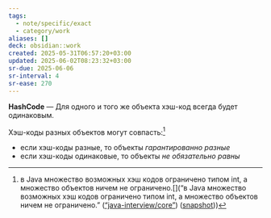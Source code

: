 ```yaml
---
tags:
  - note/specific/exact
  - category/work
aliases: []
deck: obsidian::work
created: 2025-05-31T06:57:20+03:00
updated: 2025-06-02T08:23:32+03:00
sr-due: 2025-06-06
sr-interval: 4
sr-ease: 270
---
```


**HashCode**
—
Для одного и того же объекта хэш-код всегда будет одинаковым.

Хэш-коды разных объектов могут совпасть:[^1]
- если хэш-коды разные, то объекты *гарантированно разные*
- если хэш-коды одинаковые, то объекты *не обязательно равны*

[^1]: в Java множество возможных хэш кодов ограничено типом int, а множество объектов ничем не ограничено.[](“в Java множество возможных хэш кодов ограничено типом int, а множество объектов ничем не ограничено.” ([“java-interview/core”](zotero://select/library/items/T3X9ZD57)) ([snapshot](zotero://open-pdf/library/items/2GAN5TQF?sel=p%3Anth-child(399)&annotation=IK4LU9KX)))
